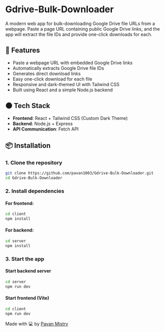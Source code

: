 # Gdrive-Bulk-Downloader

A modern web app for bulk-downloading Google Drive file URLs from a webpage. Paste a page URL containing public Google Drive links, and the app will extract the file IDs and provide one-click downloads for each.

## 🚀 Features

- Paste a webpage URL with embedded Google Drive links
- Automatically extracts Google Drive file IDs
- Generates direct download links
- Easy one-click download for each file
- Responsive and dark-themed UI with Tailwind CSS
- Built using React and a simple Node.js backend

## 🌑 Tech Stack

- **Frontend**: React + Tailwind CSS (Custom Dark Theme)
- **Backend**: Node.js + Express
- **API Communication**: Fetch API

## 📦 Installation

### 1. Clone the repository

```bash
git clone https://github.com/pavan1003/Gdrive-Bulk-Downloader.git
cd Gdrive-Bulk-Downloader
```

### 2. Install dependencies

#### For frontend:

```bash
cd client
npm install
```

#### For backend:

```bash
cd server
npm install
```

### 3. Start the app

#### Start backend server

```bash
cd server
npm run dev
```

#### Start frontend (Vite)

```bash
cd client
npm run dev
```

Made with 💻 by [Pavan Mistry](https://github.com/pavan1003)
